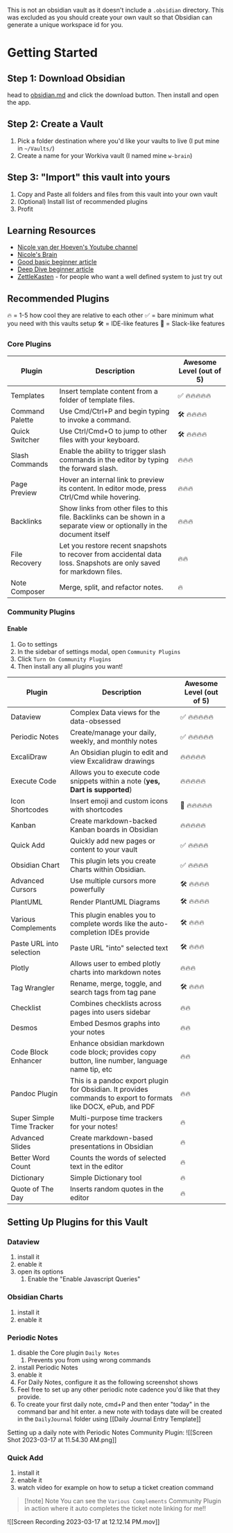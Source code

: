 This is not an obsidian vault as it doesn't include a `.obsidian` directory. This was excluded as you should create your own vault so that Obsidian can generate a unique workspace id for you.

# Getting Started

## Step 1: Download Obsidian

head to [obsidian.md](https://obsidian.md/) and click the download button. Then install and open the app.

## Step 2: Create a Vault

1. Pick a folder destination where you'd like your vaults to live (I put mine in `~/Vaults/`)
2. Create a name for your Workiva vault (I named mine `w-brain`)

## Step 3: "Import" this vault into yours

1. Copy and Paste all folders and files from this vault into your own vault
2. (Optional) Install list of recommended plugins
3. Profit

## Learning Resources

  
- [Nicole van der Hoeven's Youtube channel](https://www.youtube.com/@nicolevdh)
- [Nicole's Brain](https://notes.nicolevanderhoeven.com/Fork+My+Brain)
- [Good basic beginner article](https://medium.com/dare-to-be-better/a-beginners-guide-to-creating-a-medium-knowledge-base-in-obsidian-ab7c4cc06b3b)
- [Deep Dive beginner article](https://elizabethbutlermd.com/obsidian-notes/#who-is-obsidian-best-for)
- [ZettleKasten](https://zettelkasten.de/posts/overview/) - for people who want a well defined system to just try out

## Recommended Plugins
🔥 = 1-5 how cool they are relative to each other
✅ = bare minimum what you need with this vaults setup
🛠 = IDE-like features
💬 = Slack-like features

### Core Plugins
|Plugin|Description|Awesome Level (out of 5)|
|-------|-------------|-------------|
|Templates|Insert template content from a folder of template files.|✅ 🔥🔥🔥🔥🔥|
|Command Palette|Use Cmd/Ctrl+P and begin typing to invoke a command.|🛠 🔥🔥🔥🔥|
|Quick Switcher|Use Ctrl/Cmd+O to jump to other files with your keyboard.|🛠 🔥🔥🔥🔥|
|Slash Commands|Enable the ability to trigger slash commands in the editor by typing the forward slash.|🔥🔥🔥|
|Page Preview|Hover an internal link to preview its content. In editor mode, press Ctrl/Cmd while hovering.|🔥🔥🔥|
|Backlinks|Show links from other files to this file. Backlinks can be shown in a separate view or optionally in the document itself|🔥🔥🔥|
|File Recovery|Let you restore recent snapshots to recover from accidental data loss. Snapshots are only saved for markdown files.|🔥🔥|
|Note Composer|Merge, split, and refactor notes.|🔥|

### Community Plugins
#### Enable
1. Go to settings
2. In the sidebar of settings modal, open `Community Plugins`
3. Click `Turn On Community Plugins`
4. Then install any all plugins you want!

| Plugin | Description | Awesome Level (out of 5)|
|-------|-------------|-------------|
|Dataview|Complex Data views for the data-obsessed|✅ 🔥🔥🔥🔥🔥|
|Periodic Notes|Create/manage your daily, weekly, and monthly notes|✅ 🔥🔥🔥🔥🔥|
|ExcaliDraw|An Obsidian plugin to edit and view Excalidraw drawings|🔥🔥🔥🔥🔥|
|Execute Code|Allows you to execute code snippets within a note (**yes, Dart is supported**)|🔥🔥🔥🔥🔥|
|Icon Shortcodes|Insert emoji and custom icons with shortcodes|💬 🔥🔥🔥🔥🔥|
|Kanban|Create markdown-backed Kanban boards in Obsidian|🔥🔥🔥🔥🔥|
|Quick Add|Quickly add new pages or content to your vault|✅ 🔥🔥🔥🔥|
|Obsidian Chart|This plugin lets you create Charts within Obsidian.|✅ 🔥🔥🔥🔥|
|Advanced Cursors |Use multiple cursors more powerfully|🛠 🔥🔥🔥🔥|
|PlantUML|Render PlantUML Diagrams|🛠 🔥🔥🔥🔥|
|Various Complements|This plugin enables you to complete words like the auto-completion IDEs provide|🛠 🔥🔥🔥|
|Paste URL into selection|Paste URL "into" selected text|🛠 🔥🔥🔥|
|Plotly|Allows user to embed plotly charts into markdown notes|🔥🔥🔥|
|Tag Wrangler|Rename, merge, toggle, and search tags from tag pane|🛠 🔥🔥🔥|
|Checklist|Combines checklists across pages into users sidebar|🔥🔥|
|Desmos|Embed Desmos graphs into your notes|🔥🔥|
|Code Block Enhancer|Enhance obsidian markdown code block; provides copy button, line number, language name tip, etc|🔥🔥|
|Pandoc Plugin|This is a pandoc export plugin for Obsidian. It provides commands to export to formats like DOCX, ePub, and PDF|🔥🔥|
|Super Simple Time Tracker|Multi-purpose time trackers for your notes!|🔥|
|Advanced Slides|Create markdown-based presentations in Obsidian|🔥|
|Better Word Count|Counts the words of selected text in the editor|🔥|
|Dictionary|Simple Dictionary tool|🔥|
|Quote of The Day|Inserts random quotes in the editor|🔥|

## Setting Up Plugins for this Vault

### Dataview
1. install it
2. enable it
3. open its options
	1. Enable the "Enable Javascript Queries"

### Obsidian Charts
1. install it
2. enable it

### Periodic Notes
1. disable the Core plugin `Daily Notes`
	1. Prevents you from using wrong commands
2. install Periodic Notes
3. enable it
4. For Daily Notes, configure it as the following screenshot shows
5. Feel free to set up any other periodic note cadence you'd like that they provide.
6. To create your first daily note, cmd+P and then enter "today" in the command bar and hit enter. a new note with todays date will be created in the `DailyJournal` folder using [[Daily Journal Entry Template]]
 
 
 Setting up a daily note with Periodic Notes Community Plugin: ![[Screen Shot 2023-03-17 at 11.54.30 AM.png]]

### Quick Add
1. install it
2. enable it
3. watch video for example on how to setup a ticket creation command

> [!note] Note
> You can see the `Various Complements` Community Plugin in action where it auto completes the ticket note linking for me!!

![[Screen Recording 2023-03-17 at 12.12.14 PM.mov]]